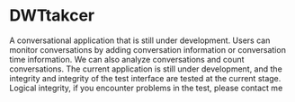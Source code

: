 # DWTtakcer
A conversational application that is still under development. Users can monitor conversations by adding conversation information or conversation time information. We can also analyze conversations and count conversations. The current application is still under development, and the integrity and integrity of the test interface are tested at the current stage. Logical integrity, if you encounter problems in the test, please contact me
